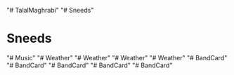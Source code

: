 "# TalalMaghrabi" 
"# Sneeds" 
# Sneeds
"# Music" 
"# Weather" 
"# Weather" 
"# Weather" 
"# Weather" 
"# BandCard" 
"# BandCard" 
"# BandCard" 
"# BandCard" 
"# BandCard" 
